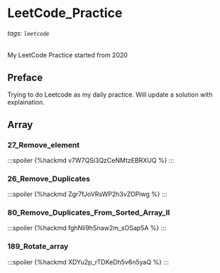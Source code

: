 # LeetCode_Practice
###### tags: `leetcode`
My LeetCode Practice started from 2020
## Preface
Trying to do Leetcode as my daily practice. Will update a solution with explaination.
## Array
### 27_Remove_element
:::spoiler
{%hackmd v7W7QSi3QzCeNMtzEBRXUQ %}
:::
### 26_Remove_Duplicates
:::spoiler
{%hackmd Zgr7fJoVRsWP2h3vZOPiwg %}
:::
### 80_Remove_Duplicates_From_Sorted_Array_II
:::spoiler
{%hackmd fghNli9hSnaw2m_sOSap5A %}
:::
### 189_Rotate_array
:::spoiler
{%hackmd XDYu2p_rTDKeDh5v6n5yaQ %}
:::